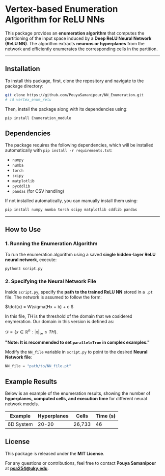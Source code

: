 # **Vertex-based Enumeration Algorithm for ReLU NNs**

This package provides an **enumeration algorithm** that computes the partitioning of the input space induced by a **Deep ReLU Neural Network (ReLU NN)**. The algorithm extracts **neurons or hyperplanes** from the network and efficiently enumerates the corresponding cells in the partition.

---

## **Installation**
To install this package, first, clone the repository and navigate to the package directory:

```sh
git clone https://github.com/PouyaSamanipour/NN_Enumeration.git
# cd vertex_enum_relu
```

Then, install the package along with its dependencies using:

```sh
pip install Enumeration_module
```

<!-- This will install the package in **editable mode**, allowing you to modify the code without reinstalling. -->

<!-- Alternatively, if the package is published on PyPI, install it directly with:

```sh
pip install Enumeration_module
```

--- -->

## **Dependencies**
The package requires the following dependencies, which will be installed automatically with `pip install -r requirements.txt`:

- `numpy`
- `numba`
- `torch`
- `scipy`
- `matplotlib`
- `pycddlib`
- `pandas` (for CSV handling)

If not installed automatically, you can manually install them using:

```sh
pip install numpy numba torch scipy matplotlib cddlib pandas
```

---

## **How to Use**
### **1. Running the Enumeration Algorithm**
To run the enumeration algorithm using a saved **single hidden-layer ReLU neural network**, execute:

```sh
python3 script.py
```

### **2. Specifying the Neural Network File**
Inside `script.py`, specify the **path to the trained ReLU NN** stored in a `.pt` file. The network is assumed to follow the form:

$\dot{x} = W\sigma(Hx + b) + c $

In this file, $TH$ is the threshold of the domain that we cosidered enymeration. Our domain in this version is defined as:

$\mathcal D=\{x\in \mathbb R^n:|x|_\infty\leq TH\}$. 

**"Note: It is recommended to set `parallel=True` in complex examples."**  

Modify the `NN_file` variable in `script.py` to point to the desired **Neural Network file**:

```python
NN_file = "path/to/NN_file.pt"
```

<!-- ### **3. Setting the Output File Name**
Define the name of the **output file** where results will be stored:

```python
name = "output_file"
```

All results, including the **enumerated vertices**, will be stored in:

```
cwd:/Results/output_file.m
```

--- -->

<!-- ## **Using Neural Network Identification**
The package includes a **Neural Network Identification** script in the `Neural/` folder:

- **`nn_simple.py`**: This script helps in **training and saving a single-hidden-layer ReLU network** for a given dynamical system.
- The trained network is stored in a **`.pt`** file, which can be used as input for the enumeration algorithm.

--- -->

## **Example Results**
Below is an example of the enumeration results, showing the number of **hyperplanes, computed cells, and execution time** for different neural network models.

| Example       | Hyperplanes   | Cells      | Time (s)     |
|--------------|--------------|------------|-------------|
| 6D System    | 20-20        | 26,733     | 46          |

<!-- ---

## **Future Work**
- Extending the enumeration algorithm to **deep ReLU networks**.
- Improving efficiency using **parallel computation**.
- Adding support for **more complex dynamical systems**.

--- -->

## **License**
This package is released under the **MIT License**.

For any questions or contributions, feel free to contact **Pouya Samanipour** at **psa254@uky.edu**.

